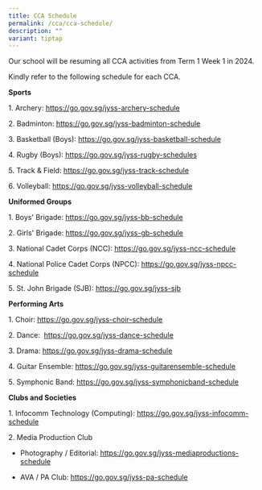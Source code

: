 ```yaml
---
title: CCA Schedule
permalink: /cca/cca-schedule/
description: ""
variant: tiptap
---
```

<p>Our school will be resuming all CCA activities from Term 1 Week 1 in 2024.</p><p>Kindly refer to the following schedule for each CCA.</p><p><strong>Sports</strong></p><p>1. Archery: <a href="https://docs.google.com/spreadsheets/d/1swiy7f3piZcb5D5KIlcuE0bhGYXh0jc4ix6FfIRXagw/edit#gid=902890303" rel="noopener noreferrer nofollow" target="_blank"><u>https://go.gov.sg/jyss-archery-schedule</u></a></p><p>2. Badminton: <a href="https://file.go.gov.sg/jyss-badminton-schedule-term3.pdf" rel="noopener noreferrer nofollow" target="_blank"><u>https://go.gov.sg/jyss-badminton-schedule</u></a></p><p>3. Basketball (Boys): <a href="https://docs.google.com/spreadsheets/d/1flTXKJhxLQIDNO7Bx2Siu1KbwC-kSMxj/edit?usp=sharing&amp;ouid=100489842546183031767&amp;rtpof=true&amp;sd=true" rel="noopener noreferrer nofollow" target="_blank"><u>https://go.gov.sg/jyss-basketball-schedule</u></a></p><p>4. Rugby (Boys): <a href="https://docs.google.com/document/d/128S_9WT3vtwH3HZAW5a_iyYNtWD4dfmgrtS4yQ68QPU/edit" rel="noopener noreferrer nofollow" target="_blank">https://go.gov.sg/jyss-rugby-schedules</a></p><p>5. Track &amp; Field: <a href="https://docs.google.com/spreadsheets/d/e/2PACX-1vQ654GxVbfJ-QYvggsS2p2-2V61kWjk5t162Ml3LliF6LGS2BeYCFBYFVsGpkGL9AZ3-ow8STZjnEG2/pubhtml?gid=524049236&amp;single=true" rel="noopener noreferrer nofollow" target="_blank"><u>https://go.gov.sg/jyss-track-schedule</u></a></p><p>6. Volleyball: <a href="https://docs.google.com/spreadsheets/d/17tSSEx_TptI8K6sCm-5xa1Ku5-b7J5OjfZwP-9a0FhI/edit#gid=1978245945" rel="noopener noreferrer nofollow" target="_blank"><u>https://go.gov.sg/jyss-volleyball-schedule</u></a></p><p><strong>Uniformed Groups</strong></p><p>1. Boys' Brigade: <a href="https://go.gov.sg/jyss-bb-schedule" rel="noopener noreferrer nofollow" target="_blank"><u>https://go.gov.sg/jyss-bb-schedule</u></a></p><p>2. Girls' Brigade: <a href="https://go.gov.sg/jyss-gb-schedule-2021" rel="noopener" target="_blank"><u>https://go.gov.sg/jyss-gb-schedule</u></a><u><br></u></p><p>3. National Cadet Corps (NCC): <a href="https://docs.google.com/spreadsheets/d/14vhY0Ns2R25QtfRHt1XOy2IM2zT_pI5vFeMOXmA5zTA/edit#gid=131856016" rel="noopener noreferrer nofollow" target="_blank"><u>https://go.gov.sg/jyss-ncc-schedule</u></a></p><p>4. National Police Cadet Corps (NPCC): <a href="https://docs.google.com/spreadsheets/d/103vn0i8idVse7yodShQycKczngBuRaZj/edit#gid=127127234" rel="noopener noreferrer nofollow" target="_blank"><u>https://go.gov.sg/jyss-npcc-schedule</u></a></p><p>5. St. John Brigade (SJB): <a href="https://docs.google.com/spreadsheets/d/1SuXTe-sWYTpIaD0syTIwWJXOD-31Ld4o1ALpeNR5THg/edit#gid=59951477" rel="noopener noreferrer nofollow" target="_blank"><u>https://go.gov.sg/jyss-sjb</u></a></p><p><strong>Performing Arts</strong></p><p>1. Choir: <a href="https://go.gov.sg/jyss-choir-schedule" rel="noopener noreferrer nofollow" target="_blank"><u>https://go.gov.sg/jyss-choir-schedule</u></a></p><p>2. Dance: &nbsp;<a href="https://docs.google.com/spreadsheets/d/1PPGNUYyJqpg00pyLjdQ3nr36Etelf5yOnI2GYYGkpiA/edit#gid=321501424" rel="noopener noreferrer nofollow" target="_blank"><u>https://go.gov.sg/jyss-dance-schedule</u></a></p><p>3. Drama: <a href="https://go.gov.sg/jyss-drama-schedule" rel="noopener noreferrer nofollow" target="_blank"><u>https://go.gov.sg/jyss-drama-schedule</u></a></p><p>4. Guitar Ensemble: <a href="https://go.gov.sg/jyss-guitarensemble-schedule" rel="noopener noreferrer nofollow" target="_blank"><u>https://go.gov.sg/jyss-guitarensemble-schedule</u></a></p><p>5. Symphonic Band: <a href="https://go.gov.sg/jyss-symphonicband-schedule-2021" rel="noopener" target="_blank"><u>https://go.gov.sg/jyss-symphonicband-schedule</u></a></p><p><strong>Clubs and Societies</strong></p><p>1. Infocomm Technology (Computing): <a href="https://file.go.gov.sg/jyss-infocomm-schedule-2021.pdf" rel="noopener noreferrer nofollow" target="_blank"><u>https://go.gov.sg/jyss-infocomm-schedule</u></a></p><p>2. Media Production Club</p><ul data-tight="true" class="tight"><li><p>Photography / Editorial: <a href="https://docs.google.com/spreadsheets/d/1sU1uzTgodfHpFZLwiu9vj9wnXXC7OeXosZ65SWhazc4/edit#gid=545536081" rel="noopener noreferrer nofollow" target="_blank"><u>https://go.gov.sg/jyss-mediaproductions-schedule</u></a></p></li><li><p>AVA / PA Club: <a href="https://go.gov.sg/jyss-pa-schedule-2021" rel="noopener" target="_blank"><u>https://go.gov.sg/jyss-pa-schedule</u></a></p></li></ul><p></p>